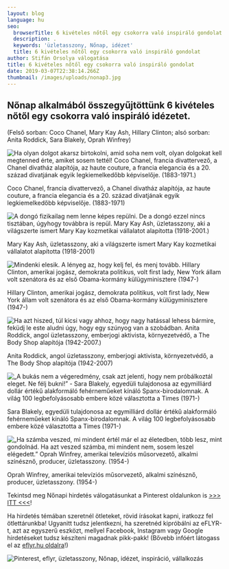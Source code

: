 ```yaml
---
layout: blog
language: hu
seo:
  browserTitle: 6 kivételes nőtől egy csokorra való inspiráló gondolat
  description: .
  keywords: 'üzletasszony, Nőnap, idézet'
  title: 6 kivételes nőtől egy csokorra való inspiráló gondolat
author: Stifán Orsolya válogatása
title: 6 kivételes nőtől egy csokorra való inspiráló gondolat
date: 2019-03-07T22:38:14.266Z
thumbnail: /images/uploads/nonap3.jpg
---
```

## Nőnap alkalmából összegyűjtöttünk 6 kivételes nőtől egy csokorra való inspiráló idézetet.

(Felső sorban: Coco Chanel, Mary Kay Ash, Hillary Clinton; alsó sorban: Anita Roddick, Sara Blakely, Oprah Winfrey)

![Ha olyan dolgot akarsz birtokolni, amid soha nem volt, olyan dolgokat kell megtenned érte, amiket sosem tettél! Coco Chanel, francia divattervező, a Chanel divatház alapítója, az haute couture, a francia elegancia és a 20. század divatjának egyik legkiemelkedőbb képviselője. (1883-1971.)](/images/uploads/nonap3a.jpg)

Coco Chanel, francia divattervező, a Chanel divatház alapítója, az haute couture, a francia elegancia és a 20. század divatjának egyik legkiemelkedőbb képviselője. (1883-1971)

![A dongó fizikailag nem lenne képes repülni. De a dongó ezzel nincs tisztában, úgyhogy továbbra is repül. Mary Kay Ash, üzletasszony, aki a világszerte ismert Mary Kay kozmetikai vállalatot alapította (1918-2001.)](/images/uploads/nonap3b.jpg)

Mary Kay Ash, üzletasszony, aki a világszerte ismert Mary Kay kozmetikai vállalatot alapította (1918-2001)

![Mindenki elesik. A lényeg az, hogy kelj fel, és menj tovább. Hillary Clinton, amerikai jogász, demokrata politikus, volt first lady, New York állam volt szenátora és az első Obama-kormány külügyminisztere (1947-)](/images/uploads/nonap3e.jpg)

Hillary Clinton, amerikai jogász, demokrata politikus, volt first lady, New York állam volt szenátora és az első Obama-kormány külügyminisztere (1947-)

![Ha azt hiszed, túl kicsi vagy ahhoz, hogy nagy hatással lehess bármire, feküdj le este aludni úgy, hogy egy szúnyog van a szobádban. Anita Roddick, angol üzletasszony, emberjogi aktivista, környezetvédő, a The Body Shop alapítója (1942-2007.)](/images/uploads/nonap3c.jpg)

Anita Roddick, angol üzletasszony, emberjogi aktivista, környezetvédő, a The Body Shop alapítója (1942-2007)

![„A bukás nem a végeredmény, csak azt jelenti, hogy nem próbálkoztál eleget. Ne félj bukni!” - Sara Blakely, egyedüli tulajdonosa az egymilliárd dollár értékű alakformáló fehérneműeket kínáló Spanx-birodalomnak. A világ 100 legbefolyásosabb embere közé választotta a Times (1971-)](/images/uploads/nonap3d.jpg)

Sara Blakely, egyedüli tulajdonosa az egymilliárd dollár értékű alakformáló fehérneműeket kínáló Spanx-birodalomnak. A világ 100 legbefolyásosabb embere közé választotta a Times (1971-)

![„Ha számba veszed, mi mindent értél már el az életedben, több lesz, mint gondolnád. Ha azt veszed számba, mi mindent nem, sosem leszel elégedett.” Oprah Winfrey, amerikai televíziós műsorvezető, alkalmi színésznő, producer, üzletasszony. (1954-) ](/images/uploads/nonap3f.jpg)

Oprah Winfrey, amerikai televíziós műsorvezető, alkalmi színésznő, producer, üzletasszony. (1954-)

Tekintsd meg Nőnapi hirdetés válogatásunkat a Pinterest oldalunkon is [\>>> ITT <<<](https://hu.pinterest.com/eflyrhu/womens-day/)!

Ha hirdetés témában szeretnél ötleteket, rövid írásokat kapni, iratkozz fel ötlettárunkba! Ugyanitt tudsz jelentkezni, ha szeretnéd kipróbálni az eFLYR-t, azt az egyszerű eszközt, mellyel Facebook, Instagram vagy Google hirdetéseket tudsz készíteni magadnak pikk-pakk! (Bővebb infóért látogass el az [eflyr.hu oldalra](https://eflyr.hu/)!)

![Pinterest, eflyr, üzletasszony, Nőnap, idézet, inspiráció, vállalkozás](/images/uploads/6_6nőtőlinspira.jpg "Pinterest, eflyr, üzletasszony, Nőnap, idézet, inspiráció, vállalkozás")
